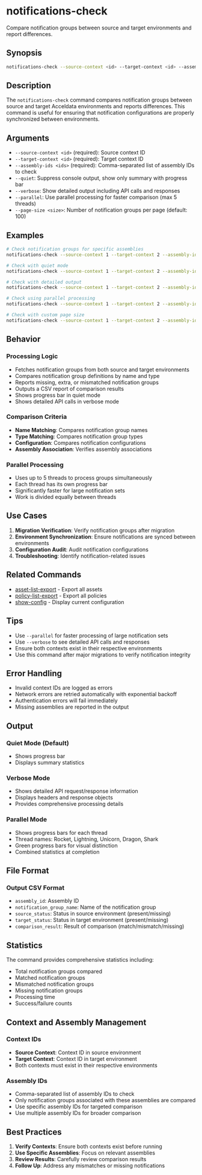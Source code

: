 # notifications-check

Compare notification groups between source and target environments and report differences.

## Synopsis

```bash
notifications-check --source-context <id> --target-context <id> --assembly-ids <ids> [--quiet] [--verbose] [--parallel] [--page-size <size>]
```

## Description

The `notifications-check` command compares notification groups between source and target Acceldata environments and reports differences. This command is useful for ensuring that notification configurations are properly synchronized between environments.

## Arguments

- `--source-context <id>` (required): Source context ID
- `--target-context <id>` (required): Target context ID
- `--assembly-ids <ids>` (required): Comma-separated list of assembly IDs to check
- `--quiet`: Suppress console output, show only summary with progress bar
- `--verbose`: Show detailed output including API calls and responses
- `--parallel`: Use parallel processing for faster comparison (max 5 threads)
- `--page-size <size>`: Number of notification groups per page (default: 100)

## Examples

```bash
# Check notification groups for specific assemblies
notifications-check --source-context 1 --target-context 2 --assembly-ids 100,101

# Check with quiet mode
notifications-check --source-context 1 --target-context 2 --assembly-ids 100,101 --quiet

# Check with detailed output
notifications-check --source-context 1 --target-context 2 --assembly-ids 100,101 --verbose

# Check using parallel processing
notifications-check --source-context 1 --target-context 2 --assembly-ids 100,101 --parallel

# Check with custom page size
notifications-check --source-context 1 --target-context 2 --assembly-ids 100,101 --page-size 200
```

## Behavior

### Processing Logic
- Fetches notification groups from both source and target environments
- Compares notification group definitions by name and type
- Reports missing, extra, or mismatched notification groups
- Outputs a CSV report of comparison results
- Shows progress bar in quiet mode
- Shows detailed API calls in verbose mode

### Comparison Criteria
- **Name Matching**: Compares notification group names
- **Type Matching**: Compares notification group types
- **Configuration**: Compares notification configurations
- **Assembly Association**: Verifies assembly associations

### Parallel Processing
- Uses up to 5 threads to process groups simultaneously
- Each thread has its own progress bar
- Significantly faster for large notification sets
- Work is divided equally between threads

## Use Cases

1. **Migration Verification**: Verify notification groups after migration
2. **Environment Synchronization**: Ensure notifications are synced between environments
3. **Configuration Audit**: Audit notification configurations
4. **Troubleshooting**: Identify notification-related issues

## Related Commands

- [asset-list-export](asset-list-export.md) - Export all assets
- [policy-list-export](policy-list-export.md) - Export all policies
- [show-config](show-config.md) - Display current configuration

## Tips

- Use `--parallel` for faster processing of large notification sets
- Use `--verbose` to see detailed API calls and responses
- Ensure both contexts exist in their respective environments
- Use this command after major migrations to verify notification integrity

## Error Handling

- Invalid context IDs are logged as errors
- Network errors are retried automatically with exponential backoff
- Authentication errors will fail immediately
- Missing assemblies are reported in the output

## Output

### Quiet Mode (Default)
- Shows progress bar
- Displays summary statistics

### Verbose Mode
- Shows detailed API request/response information
- Displays headers and response objects
- Provides comprehensive processing details

### Parallel Mode
- Shows progress bars for each thread
- Thread names: Rocket, Lightning, Unicorn, Dragon, Shark
- Green progress bars for visual distinction
- Combined statistics at completion

## File Format

### Output CSV Format
- `assembly_id`: Assembly ID
- `notification_group_name`: Name of the notification group
- `source_status`: Status in source environment (present/missing)
- `target_status`: Status in target environment (present/missing)
- `comparison_result`: Result of comparison (match/mismatch/missing)

## Statistics

The command provides comprehensive statistics including:
- Total notification groups compared
- Matched notification groups
- Mismatched notification groups
- Missing notification groups
- Processing time
- Success/failure counts

## Context and Assembly Management

### Context IDs
- **Source Context**: Context ID in source environment
- **Target Context**: Context ID in target environment
- Both contexts must exist in their respective environments

### Assembly IDs
- Comma-separated list of assembly IDs to check
- Only notification groups associated with these assemblies are compared
- Use specific assembly IDs for targeted comparison
- Use multiple assembly IDs for broader comparison

## Best Practices

1. **Verify Contexts**: Ensure both contexts exist before running
2. **Use Specific Assemblies**: Focus on relevant assemblies
3. **Review Results**: Carefully review comparison results
4. **Follow Up**: Address any mismatches or missing notifications 